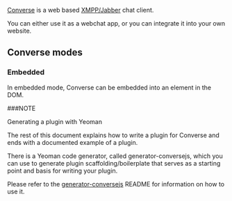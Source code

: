 [Converse](https://conversejs.org) is a web based [XMPP/Jabber](https://xmpp.org) chat client.

You can either use it as a webchat app, or you can integrate it into your own website.

## Converse modes

### Embedded

In embedded mode, Converse can be embedded into an element in the DOM.

###NOTE

Generating a plugin with Yeoman

The rest of this document explains how to write a plugin for Converse and ends with a documented example of a plugin.

There is a Yeoman code generator, called generator-conversejs, which you can use to generate plugin scaffolding/boilerplate that serves as a starting point and basis for writing your plugin.

Please refer to the [generator-conversejs](https://github.com/conversejs/generator-conversejs) README for information on how to use it.
